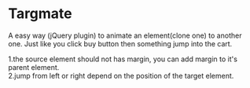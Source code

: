 Targmate
========

A easy way (jQuery plugin) to animate an element(clone one) to another one. 
Just like you click buy button then something jump into the cart.

1.the source element should not has margin, you can add margin to it's parent element.
<br />
2.jump from left or right depend on the position of the target element.
